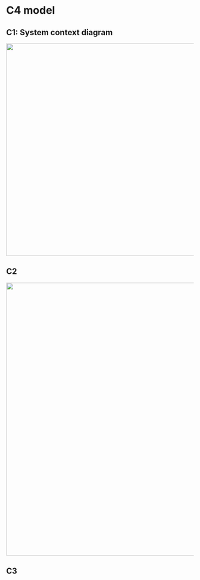 # C4 model

## C1: System context diagram
<img width="571" src="https://user-images.githubusercontent.com/73555911/149661082-e48fa8ef-8993-4fd2-a89c-76af45d96aa7.png">


## C2
<img width="733" src="https://user-images.githubusercontent.com/73555911/149661044-c99302f1-313e-4b14-88cc-9dc6a3781ad7.png">

## C3


